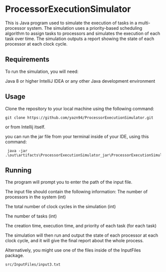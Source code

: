 # ProcessorExecutionSimulator

This is Java program used to simulate the execution of tasks in a multi-processor system.
The simulation uses a priority-based scheduling algorithm to assign tasks to processors and simulates the execution of each task over time.
The simulation outputs a report showing the state of each processor at each clock cycle.

## Requirements
To run the simulation, you will need:

Java 8 or higher
IntelliJ IDEA or any other Java development environment

## Usage
Clone the repository to your local machine using the following command:
```
git clone https://github.com/yazn94/ProcessorExecutionSimulator.git
```
or from Intellij itself. 

you can run the jar file from your terminal inside of your IDE, using this command: 
```
 java -jar .\out\artifacts\ProcessorExecutionSimulator_jar\ProcessorExecutionSimulator.jar
```
## Running
The program will prompt you to enter the path of the input file. 

The input file should contain the following information:
The number of processors in the system (int) 

The total number of clock cycles in the simulation (int) 

The number of tasks (int) 

The creation time, execution time, and priority of each task (for each task) 

The simulation will then run and output the state of each processor at each clock cycle, and it will give the final report about the whole process. 

Alternatively, you might use one of the files inside of the InputFiles package.
```
src/InputFiles/input3.txt
